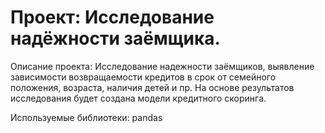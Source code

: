 # Проект: Исследование надёжности заёмщика.

Описание проекта: Исследование надежности заёмщиков, выявление зависимости возвращаемости кредитов в срок от семейного положения, возраста, наличия детей и пр. На основе результатов исследования будет создана модели кредитного скоринга.

Используемые библиотеки: pandas